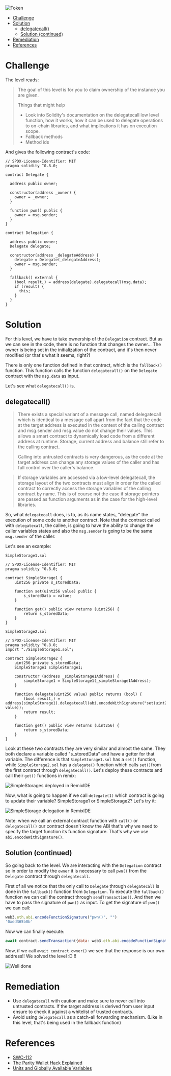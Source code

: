 ![Token](/assets/img/BigLevel6.svg)

- [Challenge](#challenge)
- [Solution](#solution)
  - [delegatecall()](#delegatecall)
  - [Solution (continued)](#solution-continued)
- [Remediation](#remediation)
- [References](#references)
   
# Challenge

The level reads:

> The goal of this level is for you to claim ownership of the instance you are given.
>
>  Things that might help
>
> - Look into Solidity's documentation on the delegatecall low level function, how it works, how it can be used to delegate operations to on-chain libraries, and what implications it has on execution scope.
> - Fallback methods
> - Method ids

And gives the following contract's code:

```solidity
// SPDX-License-Identifier: MIT
pragma solidity ^0.8.0;

contract Delegate {

  address public owner;

  constructor(address _owner) {
    owner = _owner;
  }

  function pwn() public {
    owner = msg.sender;
  }
}

contract Delegation {

  address public owner;
  Delegate delegate;

  constructor(address _delegateAddress) {
    delegate = Delegate(_delegateAddress);
    owner = msg.sender;
  }

  fallback() external {
    (bool result,) = address(delegate).delegatecall(msg.data);
    if (result) {
      this;
    }
  }
}
```

# Solution

For this level, we have to take ownership of the `Delegation` contract. But as we can see in the code, there is no function that changes the owner... The owner is being set in the initialization of the contract, and it's then never modified (or that's what it seems, right?)

There is only one function defined in that contract, which is the `fallback()` function. This function calls the function `delegatecall()` on the `Delegate` contract with the `msg.data` as input. 

Let's see what `delegatecall()` is.

## delegatecall()

> There exists a special variant of a message call, named delegatecall which is identical to a message call apart from the fact that the code at the target address is executed in the context of the calling contract and msg.sender and msg.value do not change their values. This allows a smart contract to dynamically load code from a different address at runtime. Storage, current address and balance still refer to the calling contract.
>
> Calling into untrusted contracts is very dangerous, as the code at the target address can change any storage values of the caller and has full control over the caller's balance.

> If storage variables are accessed via a low-level delegatecall, the storage layout of the two contracts must align in order for the called contract to correctly access the storage variables of the calling contract by name. This is of course not the case if storage pointers are passed as function arguments as in the case for the high-level libraries.

So, what `delegatecall` does, is to, as its name states, "delegate" the execution of some code to another contract. Note that the contract called with `delegatecall`, the callee, is going to have the ability to change the caller variables states and also the `msg.sender` is going to be the same `msg.sender` of the caller.

Let's see an example:

`SimpleStorage1.sol`

```solidity
// SPDX-License-Identifier: MIT
pragma solidity ^0.8.0;

contract SimpleStorage1 {
    uint256 private s_storedData;

    function set(uint256 value) public {
        s_storedData = value;
    }

    function get() public view returns (uint256) {
        return s_storedData;
    }
}
```

`SimpleStorage2.sol`

```solidity
// SPDX-License-Identifier: MIT
pragma solidity ^0.8.0;
import "./SimpleStorage1.sol";

contract SimpleStorage2 {
    uint256 private s_storedData;
    SimpleStorage1 simpleStorage1;

    constructor (address _simpleStorage1Address) {
        simpleStorage1 = SimpleStorage1(_simpleStorage1Address);
    }

    function delegate(uint256 value) public returns (bool) {
        (bool result,) = address(simpleStorage1).delegatecall(abi.encodeWithSignature("set(uint256)", value));
        return result;
    }

    function get() public view returns (uint256) {
        return s_storedData;
    }
}
```

Look at these two contracts they are very similar and almost the same. They both declare a variable called "s_storedData" and have a getter for that variable. The difference is that `SimpleStorage1.sol` has a `set()` function, while `SimpleStorage2.sol` has a `delegate()` function which calls `set()`from the first contract through `delegatecall()`. Let's deploy these contracts and call their `get()` functions in remix:

![SimpleStorages deployed in RemixIDE](../assets/img/delegation_remix.png)

Now, what is going to happen if we call `delegate(1)` which contract is going to update their variable? SimpleStorage1 or SimpleStorage2? Let's try it:

![SimpleStorage delegation in RemixIDE](../assets/img/delegation_remix2.png)

Note: when we call an external contract function with `call()` or `delegatecall()` our contract doesn't know the ABI that's why we need to specify the target function its function signature. That's why we use `abi.encodeWithSignature()`.

## Solution (continued)

So going back to the level. We are interacting with the `Delegation` contract so in order to modify the `owner` it is necessary to call `pwn()` from the `Delegate` contract through `delegatecall`.

First of all we notice that the only call to `Delegate` through `delegatecall` is done in the `fallback()` function from `Delegation`. To execute the `fallback()` function we can call the contract through `sendTransaction()`. And then we have to pass the signature of `pwn()` as input.
To get the signature of `pwn()` we can call:

```javascript
web3.eth.abi.encodeFunctionSignature("pwn()", "")
'0xdd365b8b'
```

Now we can finally execute:

```javascript
await contract.sendTransaction({data: web3.eth.abi.encodeFunctionSignature("pwn()", "")})
```

Now, if we call `await contract.owner()` we see that the response is our own address!! We solved the level :D !!

![Well done](/assets/img/ethernaut_solved.png)

# Remediation

- Use `delegatecall` with caution and make sure to never call into untrusted contracts. If the target address is derived from user input ensure to check it against a whitelist of trusted contracts.
- Avoid using `delegatecall` as a catch-all forwarding mechanism. (Like in this level, that's being used in the fallback function)


# References

- [SWC-112](https://swcregistry.io/docs/SWC-112)
- [The Parity Wallet Hack Explained](https://blog.openzeppelin.com/on-the-parity-wallet-multisig-hack-405a8c12e8f7)
- [Units and Globally Available Variables](https://docs.soliditylang.org/en/v0.4.24/units-and-global-variables.html?highlight=delegatecall)
